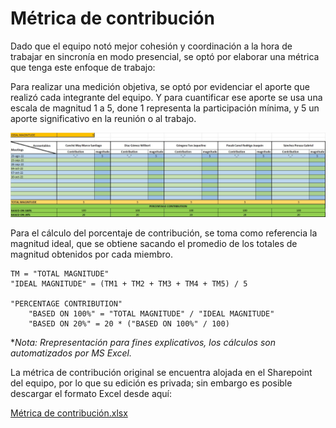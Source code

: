 # Métrica de contribución
Dado que el equipo notó mejor cohesión y coordinación a la hora de trabajar en sincronía en modo presencial, se optó por elaborar una métrica que tenga este enfoque de trabajo:

Para realizar una medición objetiva, se optó por evidenciar el aporte que realizó cada integrante del equipo. Y para cuantificar ese aporte se usa una escala de magnitud 1 a 5, done 1 representa la participación mínima, y 5 un aporte significativo en la reunión o al trabajo.

![Formato de Métrica de contribución](Métrica%20de%20contribución%20formato.jpg)

Para el cálculo del porcentaje de contribución, se toma como referencia la magnitud ideal, que se obtiene sacando el promedio de los totales de magnitud obtenidos por cada miembro.

```
TM = "TOTAL MAGNITUDE"
"IDEAL MAGNITUDE" = (TM1 + TM2 + TM3 + TM4 + TM5) / 5

"PERCENTAGE CONTRIBUTION"
    "BASED ON 100%" = "TOTAL MAGNITUDE" / "IDEAL MAGNITUDE"
    "BASED ON 20%" = 20 * ("BASED ON 100%" / 100)
```
**Nota: Rrepresentación para fines explicativos, los cálculos son automatizados por MS Excel.*

La métrica de contribución original se encuentra alojada en el Sharepoint del equipo, por lo que su edición es privada; sin embargo es posible descargar el formato Excel desde aquí:

[Métrica de contribución.xlsx](M%C3%A9trica%20de%20contribuci%C3%B3n.xlsx)
